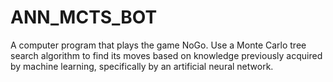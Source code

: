# ANN_MCTS_BOT
A computer program that plays the game NoGo. Use a Monte Carlo tree search algorithm to find its moves based on knowledge previously acquired by machine learning, specifically by an artificial neural network.
